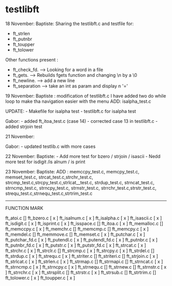 # testlibft

18 November:
Baptiste: Sharing the testlibft.c and testfile for:
- ft_strlen
- ft_putnbr
- ft_toupper
- ft_tolower

Other functions present :
- ft_check_fd.   --> Looking for a word in a file
- ft_gets.       --> Rebuilds fgets function and changing \n by a \0
- ft_newline.    --> add a new line
- ft_separation  --> take an int as param and display n '='

19 November:
Baptiste : modification of testlibft.c
I have added two do while loop to make tha navigation easier with the menu
ADD: isalpha_test.c

UPDATE: - Makefile for isalpha test
        - testlibft.c for isalpha test


Gabor:  - added ft_itoa_test.c (case 14)
        - corrected case 13 in testlibft.c
        -  added strjoin test

21 November:

Gabor:
	- updated testlib.c with more cases

22 November:
Baptiste:
	- Add more test for bzero / strjoin / isascii
	- Nedd more test for isdigit /is alnum / is print

23 November:
Baptiste:
ADD : memccpy_test.c, memcpy_test.c, memset_test.c, strcat_test.c,strchr_test.c, strcmp_test.c,strcpy_test.c,strlcat__test.c, strdup_test.c, strncat_test.c, strncmp_test.c, strncpy_test.c, strnstr_test.c, strrchr_test.c,strstr_test.c, strequ_test.c,strnequ_test.c,strtrim_test.c

-----------------------------------------------
FUNCTION                       MARK

ft_atoi.c                       []
ft_bzero.c                      [ x ]
ft_isalnum.c                    [ x ]
ft_isalpha.c                    [ x ]
ft_isascii.c                    [ x ]
ft_isdigit.c                    [ x ]
ft_isprint.c                    [ x ]
ft_isspace.c                    []
ft_itoa.c                       [ x ]
ft_memalloc.c                   []
ft_memccpy.c                    [ x ]
ft_memchr.c                     []
ft_memcmp.c                     []
ft_memcpy.c                     [ x ]
ft_memdel.c                     []
ft_memmove.c                    []
ft_memset.c                     [ x ]
ft_putchar.c                    [ x ]
ft_putchar_fd.c                 [ x ]
ft_putendl.c                    [ x ]
ft_putendl_fd.c                 [ x ]
ft_putnbr.c                     [ x ]
ft_putnbr_fd.c                  [ x ]
ft_putstr.c                     [ x ]
ft_putstr_fd.c                  [ x ]
ft_strcat.c                     [ x ]
ft_strchr.c                     [ x ]
ft_strclr.c                     []
ft_strcmp.c                     [ x ]
ft_strcpy.c                     [ x ]
ft_strdel.c                     []
ft_strdup.c                     [ x ]
ft_strequ.c                     [ x ]
ft_striter.c                    []
ft_striteri.c                   []
ft_strjoin.c                    [ x ]
ft_strlcat.c                    [ x ]
ft_strlen.c                     [ x ]
ft_strmap.c                     []
ft_strmapi.c                    []
ft_strncat.c                    [ x ]
ft_strncmp.c                    [ x ]
ft_strncpy.c                    [ x ]
ft_strnequ.c                    []
ft_strnew.c                     []
ft_strnstr.c                    [ x ]
ft_strrchr.c                    [ x ]
ft_strsplit.c                   []
ft_strstr.c                     [ x ]
ft_strsub.c                     []
ft_strtrim.c                    []
ft_tolower.c                    [ x ]
ft_toupper.c                    [ x ]

